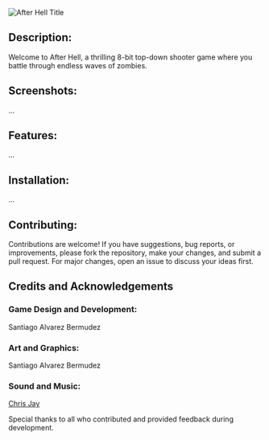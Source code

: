 ![After Hell Title](https://github.com/Santiago13225/After-Hell/assets/69102034/11dd5ea3-b300-49cd-9ac3-df5da7623a52)

## Description:
Welcome to After Hell, a thrilling 8-bit top-down shooter game where you battle through endless waves of zombies.

## Screenshots:
...

## Features:
...

## Installation:
...

## Contributing:
Contributions are welcome! If you have suggestions, bug reports, or improvements, please fork the repository, make your changes, and submit a pull request. For major changes, open an issue to discuss your ideas first.

## Credits and Acknowledgements
### Game Design and Development:
Santiago Alvarez Bermudez

### Art and Graphics:
Santiago Alvarez Bermudez

### Sound and Music:
[Chris Jay](https://soundbetter.com/profiles/386761-chris-jay)

Special thanks to all who contributed and provided feedback during development.
